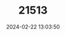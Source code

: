 ---
title: "21513"
category: "Gerbilliscus inclusus"
draft: false
date: 2024-02-22 13:03:50
languages:
  English: ["Gorongoza Gerbil"]
---